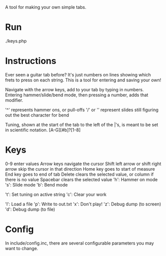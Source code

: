 A tool for making your own simple tabs.

# Run
./keys.php

# Instructions
Ever seen a guitar tab before?  It's just numbers on lines showing which frets to press
on each string.  This is a tool for entering and saving your own!

Navigate with the arrow keys, add to your tab by typing in numbers.
Entering hammer/slide/bend mode, then pressing a number, adds that modifier.

'^' represents hammer ons, or pull-offs
'/' or '\' represent slides
still figuring out the best character for bend

Tuning, shown at the start of the tab to the left of the |'s, is meant
to be set in scientific notation.  <note><number> [A-G][#b]?[1-8]

# Keys
0-9 enter values
Arrow keys navigate the cursor
Shift left arrow or shift right arrow skip the cursor in that direction
Home key goes to start of measure
End key goes to end of tab
Delete clears the selected value, or column if there is no value
Spacebar clears the selected value
'h': Hammer on mode
's': Slide mode
'b': Bend mode

't': Set tuning on active string
'c': Clear your work

'l': Load a file
'p': Write to out.txt
'x': Don't play!
'z': Debug dump (to screen)
'd': Debug dump (to file)

# Config
In include/config.inc, there are several configurable parameters you may want to change.


